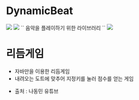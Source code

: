 # DynamicBeat

<div>
<img src="https://img.shields.io/badge/-java-green">
<img src="https://img.shields.io/badge/-Eclipse-green">  
``
음악을 플레이하기 위한 라이브러리  
``
<img src="https://img.shields.io/badge/-jlayer1.0.1-green">

</div>

# 리듬게임
- 자바만을 이용한 리듬게임 
- 내려오는 도트에 맞추어 지정키를 눌러 점수를 얻는 게임

* 출처 : 나동민 유튜브
